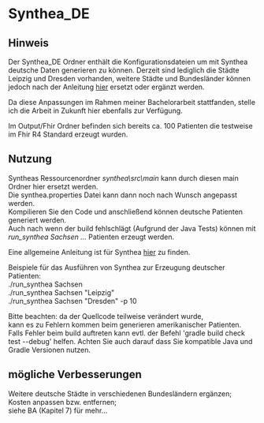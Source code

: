 # Synthea_DE # 

## Hinweis ##
Der Synthea_DE Ordner enthält die Konfigurationsdateien um mit Synthea deutsche Daten generieren zu können. Derzeit sind lediglich die Städte Leipzig und Dresden vorhanden, weitere Städte und Bundesländer können jedoch nach der Anleitung [hier](https://github.com/synthetichealth/synthea/wiki/Other-Areas) ersetzt oder ergänzt werden.

Da diese Anpassungen im Rahmen meiner Bachelorarbeit stattfanden, stelle ich die Arbeit in Zukunft hier ebenfalls zur Verfügung.  

Im Output/Fhir Ordner befinden sich bereits ca. 100 Patienten die testweise im Fhir R4 Standard erzeugt wurden.  


## Nutzung ##
Syntheas Ressourcenordner *synthea\src\main* kann durch diesen main Ordner hier ersetzt werden.  
Die synthea.properties Datei kann dann noch nach Wunsch angepasst werden.  
Kompilieren Sie den Code und anschließend können deutsche Patienten generiert werden.  
Auch nach wenn der build fehlschlägt (Aufgrund der Java Tests) können mit *run_synthea Sachsen ...* Patienten erzeugt werden.

Eine allgemeine Anleitung ist für Synthea [hier](https://github.com/synthetichealth/synthea/wiki/Developer-Setup-and-Running) zu finden. 

Beispiele für das Ausführen von Synthea zur Erzeugung deutscher Patienten:  
./run_synthea Sachsen  
./run_synthea Sachsen "Leipzig"  
./run_synthea Sachsen "Dresden" -p 10  
  
Bitte beachten: da der Quellcode teilweise verändert wurde,  
kann es zu Fehlern kommen beim generieren amerikanischer Patienten.  
Falls Fehler beim build auftreten kann evtl. der Befehl 'gradle build check test --debug' helfen. 
Achten Sie auch darauf dass Sie kompatible Java und Gradle Versionen nutzen.

## mögliche Verbesserungen ##

Weitere deutsche Städte in verschiedenen Bundesländern ergänzen;   
Kosten anpassen bzw. entfernen;  
siehe BA (Kapitel 7) für mehr... 
